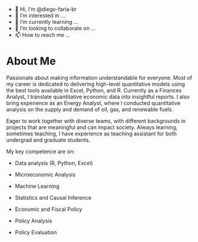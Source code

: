 - 👋 Hi, I’m @diego-faria-br
- 👀 I’m interested in ...
- 🌱 I’m currently learning ...
- 💞️ I’m looking to collaborate on ...
- 📫 How to reach me ...

<!---
diego-faria-br/diego-faria-br is a ✨ special ✨ repository because its `README.md` (this file) appears on your GitHub profile.
You can click the Preview link to take a look at your changes.
--->
# About Me

Passionate about making information understandable for everyone. Most of my career is dedicated to delivering high-level quantitative models using the best tools available in Excel, Python, and R. Currently as a Finances Analyst, I translate quantitative economic data into insightful reports. I also bring experience as an Energy Analyst, where I conducted quantitative analysis on the supply and demand of oil, gas, and renewable fuels.

Eager to work together with diverse teams, with different backgrounds in projects that are meaningful and can impact society. Always learning, sometimes teaching, I have experience as teaching assistant for both undergrad and graduate students.

My key competence are on:

* Data analysis (R, Python, Excel)

* Microeconomic Analysis
* Machine Learning
* Statistics and Causal Inference
* Economic and Fiscal Policy
* Policy Analysis
* Policy Evaluation

